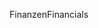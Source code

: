 <span data-ttu-id="bc664-101">Finanzen</span><span class="sxs-lookup"><span data-stu-id="bc664-101">Financials</span></span>